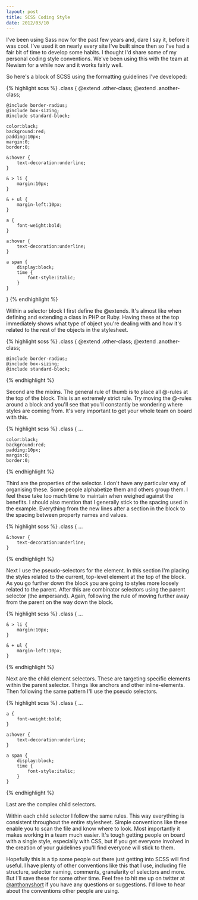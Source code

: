 ```yaml
---
layout: post
title: SCSS Coding Style
date: 2012/03/10
---
```


I've been using Sass now for the past few years and, dare I say it, before it was cool. I've used it on nearly every site I've built since then so I've had a fair bit of time to develop some habits. I thought I'd share some of my personal coding style conventions. We've been using this with the team at Newism for a while now and it works fairly well.

So here's a block of SCSS using the formatting guidelines I've developed:

{% highlight scss %}
.class {
	@extend .other-class;
	@extend .another-class;

	@include border-radius;
	@include box-sizing;
	@include standard-block;

	color:black;
	background:red;
	padding:10px;
	margin:0;
	border:0;

	&:hover {
		text-decoration:underline;
	}

	& > li {
		margin:10px;
	}

	& + ul {
		margin-left:10px;
	}

	a {
		font-weight:bold;
	}

	a:hover {
		text-decoration:underline;
	}

	a span {
		display:block;
		time {
			font-style:italic;
		}
	}
}
{% endhighlight %}

Within a selector block I first define the @extends. It's almost like when defining and extending a class in PHP or Ruby. Having these at the top immediately shows what type of object you're dealing with and how it's related to the rest of the objects in the stylesheet.

{% highlight scss %}
.class {
	@extend .other-class;
	@extend .another-class;

	@include border-radius;
	@include box-sizing;
	@include standard-block;
{% endhighlight %}

Second are the mixins. The general rule of thumb is to place all @-rules at the top of the block. This is an extremely strict rule. Try moving the @-rules around a block and you'll see that you'll constantly be wondering where styles are coming from. It's very important to get your whole team on board with this.

{% highlight scss %}
.class {
	...

	color:black;
	background:red;
	padding:10px;
	margin:0;
	border:0;
{% endhighlight %}

Third are the properties of the selector. I don't have any particular way of organising these. Some people alphabetize them and others group them. I feel these take too much time to maintain when weighed against the benefits. I should also mention that I generally stick to the spacing used in the example. Everything from the new lines after a section in the block to the spacing between property names and values.

{% highlight scss %}
.class {
	...

	&:hover {
		text-decoration:underline;
	}
{% endhighlight %}

Next I use the pseudo-selectors for the element. In this section I'm placing the styles related to the current, top-level element at the top of the block. As you go further down the block you are going to styles more loosely related to the parent. After this are combinator selectors using the parent selector (the ampersand). Again, following the rule of moving further away from the parent on the way down the block.

{% highlight scss %}
.class {
	...

	& > li {
		margin:10px;
	}

	& + ul {
		margin-left:10px;
	}
{% endhighlight %}

Next are the child element selectors. These are targeting specific elements within the parent selector. Things like anchors and other inline-elements. Then following the same pattern I'll use the pseudo selectors.

{% highlight scss %}
.class {
	...

	a {
		font-weight:bold;
	}

	a:hover {
		text-decoration:underline;
	}

	a span {
		display:block;
		time {
			font-style:italic;
		}
	}
{% endhighlight %}

Last are the complex child selectors.

Within each child selector I follow the same rules. This way everything is consistent throughout the entire stylesheet. Simple conventions like these enable you to scan the file and know where to look. Most importantly it makes working in a team much easier. It's tough getting people on board with a single style, especially with CSS, but if you get everyone involved in the creation of your guidelines you'll find everyone will stick to them.

Hopefully this is a tip some people out there just getting into SCSS will find useful. I have plenty of other conventions like this that I use, including file structure, selector naming, comments, granularity of selectors and more. But I'll save these for some other time. Feel free to hit me up on twitter at [@anthonyshort](http://twitter.com/anthonyshort) if you have any questions or suggestions. I'd love to hear about the conventions other people are using.
